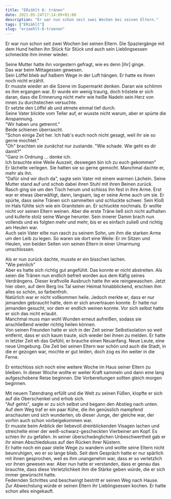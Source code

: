 ```yaml
---
title: "ERzählt 6: tränen"
date: 2021-05-24T17:14:09+01:00
description: "Er war nun schon seit zwei Wochen bei seinen Eltern."
tags: ["ERzählt"]
slug: "erzaehlt-6-traenen"
---
```


Er war nun schon seit zwei Wochen bei seinen Eltern. Die Spaziergänge mit dem Hund heilten ihn Stück für Stück und auch sein Lieblingsessen schmeckte ihm immer wieder.

Seine Mutter hatte ihn vorgestern gefragt, wie es denn [ihr] ginge.\
Das war beim Mittagessen gewesen.\
Sein Löffel blieb auf halbem Wege in der Luft hängen. Er hatte es ihnen noch nicht erzählt.\
Er musste wieder an die Szene im Supermarkt denken. Daran wie schlimm es ihm ergangen war. Er wurde ein wenig traurig, doch tröstete er sich daran, dass die Erinnerung nicht mehr wie heiße Nadeln sein Herz von innen zu durchstechen versuchte.\
Er setzte den Löffel ab und atmete einmal tief durch. \
Seine Vater blickte vom Teller auf, er wusste nicht warum, aber er spürte die Anspannung.\
"Wir haben uns getrennt."\
Beide schienen überrascht.\
"Schon einige Zeit her. Ich hab's euch noch nicht gesagt, weil ihr sie so gerne mochtet."\
"Oh" brachten sie zunächst nur zustande. "Wie schade. Wie geht es dir damit?"\
"Ganz in Ordnung ... denke ich.\
Ich brauchte eine Weile Auszeit, deswegen bin ich zu euch gekommen"\
Er lächelte verlegen. Sie hatten sie so gerne gemocht. Manchmal dachte er, mehr als ihn.\
"Dafür sind wir doch da", sagte sein Vater mit einem warmen Lächeln. Seine Mutter stand auf und schob dabei ihren Stuhl mit ihren Beinen zurück. Rasch ging sie um den Tisch herum und schloss ihn fest in ihre Arme. Erst war er etwas überwältigt, dann, langsam, lag er seine Arme auch um sie. Er spürte, dass seine Tränen sich sammelten und schluckte schwer. Sein Kloß im Hals fühlte sich wie ein Granitstein an. Er schluckte nochmals. Er wollte nicht vor seinen Eltern weinen. Aber die erste Träne ließ sich nicht aufhalten und kullerte stolz seine Wange herunter. Sein innerer Damm brach nun vollends und es folgten mehr und mehr, bis er es einfach zuließ und richtig am Heulen war.\
Auch sein Vater eilte nun rasch zu seinem Sohn, um ihm die starken Arme um den Leib zu legen. So waren sie dort eine Weile: Er im Sitzen und Heulen, von beiden Seiten von seinen Eltern in einer Umarmung umschlossen.

Als er nun zurück dachte, musste er ein bisschen lachen.\
"Wie peinlich"\
Aber es hatte sich richtig gut angefühlt. Das konnte er nicht abstreiten. Als seien die Tränen nun endlich befreit worden aus dem Käfig seines Verdrängens. Dieser kraftvolle Ausbruch hatte ihn wie reingewaschen. Jetzt hier oben, auf dem Berg ins Tal seiner Heimat hinabblickend, erschien ihm alles so schön, so farbenfroh.\
Natürlich war er nicht vollkommen heile. Jedoch merkte er, dass er nur jemanden gebraucht hatte, dem er sich anvertrauen konnte. Er hatte nur jemanden gesucht, vor dem er endlich weinen konnte. Vor sich selbst hatte er sich das nicht erlaubt.\
Manchmal muss man wohl Wunden erneut aufreißen, sodass sie anschließend wieder richtig heilen können.\
Von seinen Freunden hatte er sich in der Zeit seiner Selbstisolation so weit entfernt, dass er sich kaum traute, sich wieder bei ihnen zu melden. Er hatte in letzter Zeit eh das Gefühl, er brauche einen Neuanfang. Neue Leute, eine neue Umgebung. Die Zeit bei seinen Eltern war schön und auch die Stadt, in die er gezogen war, mochte er gut leiden, doch zog es ihn weiter in die Ferne.

Er entschloss sich noch eine weitere Woche im Haus seiner Eltern zu bleiben. In dieser Woche wollte er weiter Kraft sammeln und dann eine lang aufgeschobene Reise beginnen. Die Vorbereitungen sollten gleich morgen beginnen.

Mit neuem Tatendrang erfüllt und die Welt zu seinen Füßen, klopfte er sich auf die Oberschenkel und erhob sich.\
"Auf gehts", sagte er zu sich selbst und begann den Abstieg nach unten.\
Auf dem Weg traf er ein paar Kühe, die ihn genüsslich mampfend anschauten und sich wunderten, ob dieser Junge, der gleiche war, der vorhin auch schon vorbeigekommen war.\
Er musste beim Anblick der liebevoll dreinblickenden Visagen lachen und streichelte einer der weiß-schwarz-gescheckten Vierbeiner am Kopf. Es schien ihr zu gefallen. In seiner überschwänglichen Unbeschwertheit gab er ihr einen Abschiedskuss auf den Rücken ihrer Nüstern.\
Er hatte noch ein paar steile Wege zu wandern und wollte seine Eltern nicht beunruhigen, wo er so lange blieb. Seit dem Gespräch hatte er nur spärlich mit ihnen gesprochen, weil es ihm unangenehm war, dass er so verletzlich vor ihnen gewesen war. Aber nun hatte er verstanden, dass er genau das brauchte, dass diese Verletzlichkeit ihm die Stärke geben würde, die er sich immer gewünscht hatte.\
Federnden Schrittes und beschwingt bestritt er seinen Weg nach Hause.\
Zur Abwechslung würde er seinen Eltern ihr Lieblingsessen kochen. Er hatte schon alles eingekauft.
